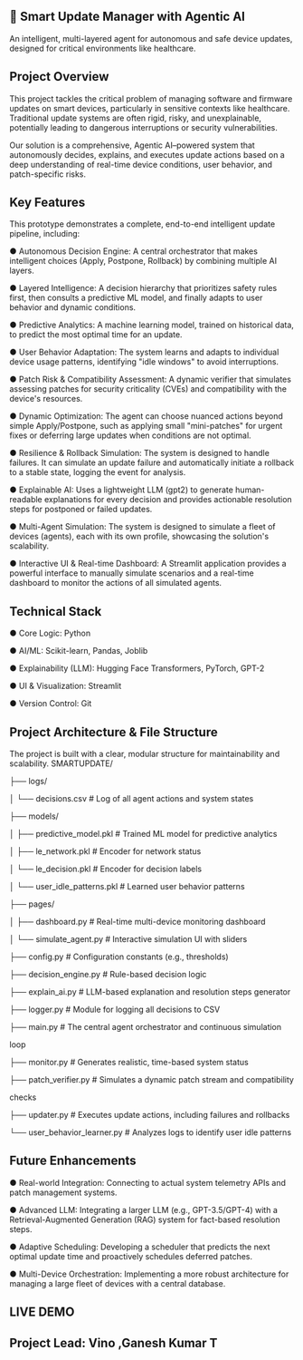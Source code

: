 ## 🧠 Smart Update Manager with Agentic AI
An intelligent, multi-layered agent for autonomous and safe device updates,
designed for critical environments like healthcare.
## Project Overview
This project tackles the critical problem of managing software and firmware updates
on smart devices, particularly in sensitive contexts like healthcare. Traditional update
systems are often rigid, risky, and unexplainable, potentially leading to dangerous
interruptions or security vulnerabilities.

  Our solution is a comprehensive, Agentic AI–powered system that autonomously
decides, explains, and executes update actions based on a deep understanding of
real-time device conditions, user behavior, and patch-specific risks.
## Key Features
This prototype demonstrates a complete, end-to-end intelligent update pipeline,
including:

● Autonomous Decision Engine: A central orchestrator that makes intelligent
choices (Apply, Postpone, Rollback) by combining multiple AI layers.

● Layered Intelligence: A decision hierarchy that prioritizes safety rules first, then
consults a predictive ML model, and finally adapts to user behavior and dynamic
conditions.

● Predictive Analytics: A machine learning model, trained on historical data, to
predict the most optimal time for an update.

● User Behavior Adaptation: The system learns and adapts to individual device
usage patterns, identifying "idle windows" to avoid interruptions.

● Patch Risk & Compatibility Assessment: A dynamic verifier that simulates
assessing patches for security criticality (CVEs) and compatibility with the
device's resources.

● Dynamic Optimization: The agent can choose nuanced actions beyond simple
Apply/Postpone, such as applying small "mini-patches" for urgent fixes or
deferring large updates when conditions are not optimal.

● Resilience & Rollback Simulation: The system is designed to handle failures. It
can simulate an update failure and automatically initiate a rollback to a stable
state, logging the event for analysis.

● Explainable AI: Uses a lightweight LLM (gpt2) to generate human-readable
explanations for every decision and provides actionable resolution steps for
postponed or failed updates.

● Multi-Agent Simulation: The system is designed to simulate a fleet of devices
(agents), each with its own profile, showcasing the solution's scalability.

● Interactive UI & Real-time Dashboard: A Streamlit application provides a
powerful interface to manually simulate scenarios and a real-time dashboard to
monitor the actions of all simulated agents.

## Technical Stack
● Core Logic: Python

● AI/ML: Scikit-learn, Pandas, Joblib

● Explainability (LLM): Hugging Face Transformers, PyTorch, GPT-2

● UI & Visualization: Streamlit

● Version Control: Git

## Project Architecture & File Structure
The project is built with a clear, modular structure for maintainability and scalability.
SMARTUPDATE/

├── logs/

│ └── decisions.csv # Log of all agent actions and system states

├── models/

│ ├── predictive_model.pkl # Trained ML model for predictive analytics

│ ├── le_network.pkl # Encoder for network status

│ └── le_decision.pkl # Encoder for decision labels

│ └── user_idle_patterns.pkl # Learned user behavior patterns

├── pages/

│ ├── dashboard.py # Real-time multi-device monitoring dashboard

│ └── simulate_agent.py # Interactive simulation UI with sliders

├── config.py # Configuration constants (e.g., thresholds)

├── decision_engine.py # Rule-based decision logic

├── explain_ai.py # LLM-based explanation and resolution steps generator

├── logger.py # Module for logging all decisions to CSV

├── main.py # The central agent orchestrator and continuous simulation

loop

├── monitor.py # Generates realistic, time-based system status

├── patch_verifier.py # Simulates a dynamic patch stream and compatibility

checks

├── updater.py # Executes update actions, including failures and rollbacks

└── user_behavior_learner.py # Analyzes logs to identify user idle patterns


## Future Enhancements
● Real-world Integration: Connecting to actual system telemetry APIs and patch
management systems.

● Advanced LLM: Integrating a larger LLM (e.g., GPT-3.5/GPT-4) with a
Retrieval-Augmented Generation (RAG) system for fact-based resolution steps.

● Adaptive Scheduling: Developing a scheduler that predicts the next optimal
update time and proactively schedules deferred patches.

● Multi-Device Orchestration: Implementing a more robust architecture for
managing a large fleet of devices with a central database.



## LIVE DEMO 


## Project Lead: Vino ,Ganesh Kumar T
